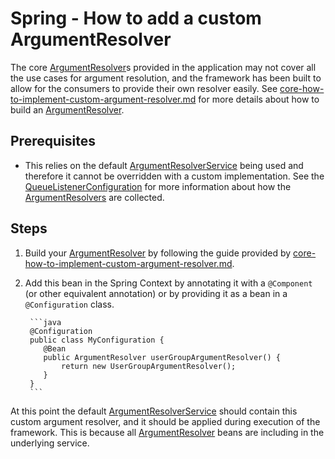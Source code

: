 # Spring - How to add a custom ArgumentResolver

The core [ArgumentResolver](../../../api/src/main/java/com/jashmore/sqs/argument/ArgumentResolver.java)s provided in the application
may not cover all the use cases for argument resolution, and the framework has been built to allow for the consumers to provide their own
resolver easily. See [core-how-to-implement-custom-argument-resolver.md](../core/core-how-to-implement-a-custom-argument-resolver.md) for more details about how
to build an [ArgumentResolver](../../../api/src/main/java/com/jashmore/sqs/argument/ArgumentResolver.java).

## Prerequisites

-   This relies on the default [ArgumentResolverService](../../../api/src/main/java/com/jashmore/sqs/argument/ArgumentResolverService.java)
    being used and therefore it cannot be overridden with a custom implementation. See
    the [QueueListenerConfiguration](../../../spring/spring-core/src/main/java/com/jashmore/sqs/spring/config/QueueListenerConfiguration.java)
    for more information about how the [ArgumentResolvers](../../../api/src/main/java/com/jashmore/sqs/argument/ArgumentResolver.java)
    are collected.

## Steps

1.  Build your [ArgumentResolver](../../../api/src/main/java/com/jashmore/sqs/argument/ArgumentResolver.java) by following
    the guide provided by [core-how-to-implement-custom-argument-resolver.md](../core/core-how-to-implement-a-custom-argument-resolver.md).
1.  Add this bean in the Spring Context by annotating it with a `@Component` (or other equivalent annotation) or by providing it as a bean in a `@Configuration`
    class.

         ```java
         @Configuration
         public class MyConfiguration {
            @Bean
            public ArgumentResolver userGroupArgumentResolver() {
                return new UserGroupArgumentResolver();
            }
         }
         ```

At this point the default [ArgumentResolverService](../../../api/src/main/java/com/jashmore/sqs/argument/ArgumentResolverService.java)
should contain this custom argument resolver, and it should be applied during execution of the framework. This is because all
[ArgumentResolver](../../../api/src/main/java/com/jashmore/sqs/argument/ArgumentResolver.java) beans are including
in the underlying service.
